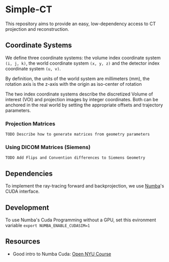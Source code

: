 # Simple-CT
This repository aims to provide an easy, low-dependency access to CT projection and reconstruction.

## Coordinate Systems

We define three coordinate systems: the volume index coordinate system `(i, j, k)`, the world coordinate system `(x, y, z)` and the detector index coordinate system `(u, v)`.

By definition, the units of the world system are millimeters (mm), the rotation axis is the z-axis with the origin as iso-center of rotation

The two index coordinate systems describe the discretized Volume of interest (VOI) and projection images by integer coordinates. Both can be anchored in the real world by setting the appropriate offsets and trajectory parameters.


### Projection Matrices

`TODO Describe how to generate matrices from geometry parameters`

### Using DICOM Matrices (Siemens)

`TODO Add Flips and Convention differences to Siemens Geometry`

## Dependencies

To implement the ray-tracing forward and backprojection, we use [Numba](https://numba.pydata.org/numba-doc/latest/cuda/index.html)'s CUDA interface.

## Development

To use Numba's Cuda Programming without a GPU, set this evironment variable `export NUMBA_ENABLE_CUDASIM=1`

## Resources

- Good intro to Numba Cuda: [Open NYU Course](https://nyu-cds.github.io/python-numba/05-cuda/)
